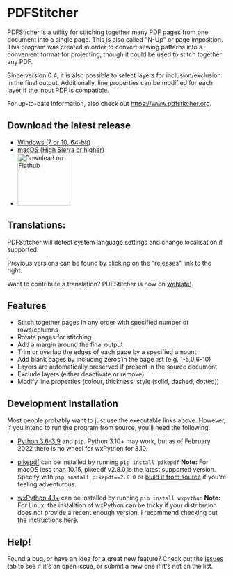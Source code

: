# PDFStitcher
PDFSticher is a utility for stitching together many PDF pages from one document into a single page. This is also called "N-Up" or page imposition. This program was created in order to convert sewing patterns into a convenient format for projecting, though it could be used to stitch together any PDF.

Since version 0.4, it is also possible to select layers for inclusion/exclusion in the final output. Additionally, line properties can be modified for each layer if the input PDF is compatible.

For up-to-date information, also check out https://www.pdfstitcher.org.

## Download the latest release
* [Windows (7 or 10, 64-bit)](https://github.com/cfcurtis/pdfstitcher/releases/latest/download/pdfstitcher.exe)
* [macOS (High Sierra or higher)](https://github.com/cfcurtis/pdfstitcher/releases/latest/download/PDFStitcher-Installer.dmg)
* <a href='https://flathub.org/apps/details/com.github.cfcurtis.pdfstitcher'><img width='120' alt='Download on Flathub' src='https://flathub.org/assets/badges/flathub-badge-en.svg'/></a>

## Translations:
PDFStitcher will detect system language settings and change localisation if supported. 

Previous versions can be found by clicking on the "releases" link to the right.

Want to contribute a translation? PDFStitcher is now on [weblate!](https://hosted.weblate.org/engage/pdfstitcher/).

## Features
* Stitch together pages in any order with specified number of rows/columns
* Rotate pages for stitching
* Add a margin around the final output
* Trim or overlap the edges of each page by a specified amount
* Add blank pages by including zeros in the page list (e.g. 1-5,0,6-10)
* Layers are automatically preserved if present in the source document
* Exclude layers (either deactivate or remove)
* Modify line properties (colour, thickness, style (solid, dashed, dotted))

## Development Installation
Most people probably want to just use the executable links above. However, if you intend to run the program from source, you'll need the following:

* [Python 3.6-3.9](https://www.python.org/downloads/) and `pip`. Python 3.10+ may work, but as of February 2022 there is no wheel for wxPython for 3.10.

* [pikepdf](https://github.com/pikepdf/pikepdf) can be installed by running `pip install pikepdf` **Note:** For macOS less than 10.15, pikepdf v2.8.0 is the latest supported version. Specify with `pip install pikepdf==2.8.0` or [build it from source](https://pikepdf.readthedocs.io/en/latest/installation.html#building-from-source) if you're feeling adventurous.

* [wxPython 4.1+](https://www.wxpython.org/) can be installed by running `pip install wxpython` **Note:** For Linux, the installtion of wxPython can be tricky if your distribution does not provide a recent enough version. I recommend checking out the instructions [here](https://wxpython.org/pages/downloads/index.html).


## Help!
Found a bug, or have an idea for a great new feature? Check out the [Issues](https://github.com/cfcurtis/pdfstitcher/issues) tab to see if it's an open issue, or submit a new one if it's not on the list.
